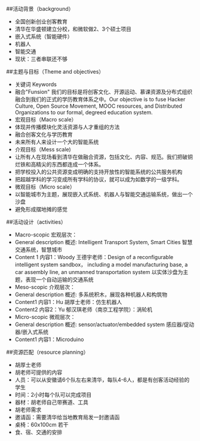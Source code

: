 ##活动背景（background）  
- 全国创新创业创客教育
- 清华在华盛顿建立分校，和微软做2、3个硕士项目  
 - 嵌入式系统（智能硬件）  
 - 机器人  
 - 智能交通  
 - 现状：三者串联还不够  

##主题与目标（Theme and objectives）
- 关键词 Keywords
 - 融合"Funsion" 我们的目标是将创客文化、开源运动、慕课资源及分布式组织融合到我们的正式的学历教育体系之中。Our objective is to fuse Hacker Culture, Open Source Movement, MOOC resources, and Distributed Organizations to our formal, degreed education system.
- 宏观目标（Macro scale）
 - 体现并传播模块化灵活资源与人才重组的方法
 - 融合创客文化与学历教育  
 - 未来所有人来设计一个大的智能系统  
- 介观目标（Mess scale)
 - 让所有人在现场看到清华在做融合资源，包括文化、内容、规范。我们把破铜烂铁和高精尖的东西都连成一个体系。  
 - 把学校投入的公共资源变成明确的支持开放性的智能系统的公共服务机构
 - 把超越学科的学习变成所有学科的协议，就可以成为如数学的一级学科。  
- 微观目标（Micro scale）
 - 以智能城市为主题，展现嵌入式系统、机器人与智能交通运输系统，做出一个沙盘
 - 避免形成摆地摊的感觉

##活动设计（activities）  
- Macro-scopic 宏观层次：
 - General description 概述: Intelligent Transport System, Smart Cities 智慧交通系统，智慧城市
 - Content 1 内容1：Woody 王德宇老师：Design of a reconfigurable intelligent system sandbox， including a model manufacturing base, a car assembly line, an unmanned transportation system 以实体沙盘为主题，表现一个自动运输的交通系统
- Meso-scopic 介观层次：
 - General description 概述: 多系统积木，展现各种机器人和构筑物
 - Content1 内容1：Hu 胡厚士老师：仿生机器人
 - Content2 内容2：Yu 郁汉琪老师（南京工程学院）：涡轮机
- Micro-scopic 微观层次：
 - General description 概述: sensor/actuator/embedded system 感应器/促动器/嵌入式系统
 - Content1 内容1：Microduino
 
##资源匹配（resource planning）  
- 胡厚士老师
 - 胡老师可提供的内容
  - 人员：可以从安徽请6个队左右来清华，每队4-6人，都是有创客活动经验的学生
  - 时间：2小时每个队可以完成项目
  - 器材：胡老师自己带赛道、工具
 - 胡老师需求
  - 邀请函：需要清华给当地教育局发一封邀请函
  - 桌椅：60x100cm 若干
  - 食、宿、交通的安排
